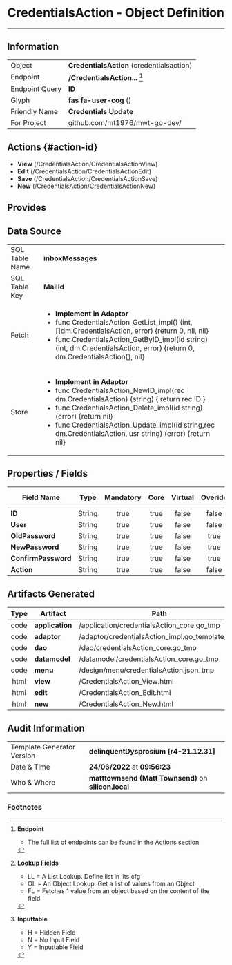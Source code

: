 # **CredentialsAction** - Object Definition
---
##  Information
|   |   |
|---|---|
|Object         |**CredentialsAction** (credentialsaction) |
|Endpoint 	    |**/CredentialsAction...** [^1]|
|Endpoint Query |**ID**|
Glyph|**fas fa-user-cog** ()
Friendly Name|**Credentials Update**|
|For Project    |github.com/mt1976/mwt-go-dev/|

##  Actions {#action-id}

* **View** (/CredentialsAction/CredentialsActionView)
* **Edit** (/CredentialsAction/CredentialsActionEdit)
* **Save** (/CredentialsAction/CredentialsActionSave)
* **New** (/CredentialsAction/CredentialsActionNew)








##  Provides







##  Data Source 
|   |   |
|---|---|
SQL Table Name       | **inboxMessages**
SQL Table Key | **MailId**
Fetch|<ul><li>**Implement in Adaptor**</li><li> func CredentialsAction_GetList_impl() (int, []dm.CredentialsAction, error) {return 0, nil, nil}</li><li>func CredentialsAction_GetByID_impl(id string) (int, dm.CredentialsAction, error) {return 0, dm.CredentialsAction{}, nil}</li></ul>
Store|<ul><li>**Implement in Adaptor**</li><li>func CredentialsAction_NewID_impl(rec dm.CredentialsAction) (string) { return rec.ID } </li><li>func CredentialsAction_Delete_impl(id string) (error) {return nil}</li><li>func CredentialsAction_Update_impl(id string,rec dm.CredentialsAction, usr string) (error) {return nil}</li></ul>

##  Properties / Fields
| Field Name| Type | Mandatory | Core | Virtual | Overide | Lookup [^2]| Lookup Object      | Lookup Field Source         | Lookup Return Value                | Inputable [^3]|DB Column|Default Value| No Change | Callout | Internal | Display | Mask |
| -- | --  | :--: | :--: | :--: |:--: |:--: |:--: |-- |-- |:--: |-- | --| :--: | :--: | :--: | -- | -- |
|**ID**|String|true|true|false|false|||||Y|ID||false|false|false|text||
|**User**|String|true|true|false|false|OL|Credentials|Credentials_Username|Credentials_Id|Y|User||false|false|false|text||
|**OldPassword**|String|true|true|false|true|||||Y|OldPassword||false|false|false|||
|**NewPassword**|String|true|true|false|true|||||Y|NewPassword||false|false|false|||
|**ConfirmPassword**|String|true|true|false|true|||||Y|ConfirmPassword||false|false|false|||
|**Action**|String|true|true|false|false|LL|credentialStates|||Y|Action||false|false|false|text||


##  Artifacts Generated
| Type | Artifact | Path|
| :--: | -- | -- |
| code | **application** | /application/credentialsAction_core.go_tmp |
| code | **adaptor** | /adaptor/credentialsAction_impl.go_template_tmp |
| code | **dao** | /dao/credentialsAction_core.go_tmp |
| code | **datamodel** | /datamodel/credentialsAction_core.go_tmp |
| code | **menu** | /design/menu/credentialsAction.json_tmp |
| html | **view** | /CredentialsAction_View.html |
| html | **edit** | /CredentialsAction_Edit.html |
| html | **new** | /CredentialsAction_New.html |


## Audit Information
|   |   |
|---|---|
Template Generator Version   | **delinquentDysprosium [r4-21.12.31]**
Date & Time		     | **24/06/2022** at **09:56:23**
Who & Where		     | **matttownsend (Matt Townsend)** on **silicon.local**

### Footnotes
[^1]: **Endpoint**
    * The full list of endpoints can be found in the [Actions](#action-id) section
[^2]: **Lookup Fields**
    * LL = A List Lookup. Define list in lits.cfg
    * OL = An Object Lookup. Get a list of values from an Object
    * FL = Fetches 1 value from an object based on the content of the field. 
[^3]: **Inputtable**   
    * H = Hidden Field
    * N = No Input Field
    * Y = Inputtable Field